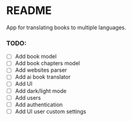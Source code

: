 # README

App for translating books to multiple languages.

### TODO:
- [ ] Add book model
- [ ] Add book chapters model
- [ ] Add websites parser
- [ ] Add ai book translator
- [ ] Add UI
- [ ] Add dark/light mode
- [ ] Add users
- [ ] Add authentication
- [ ] Add UI user custom settings
